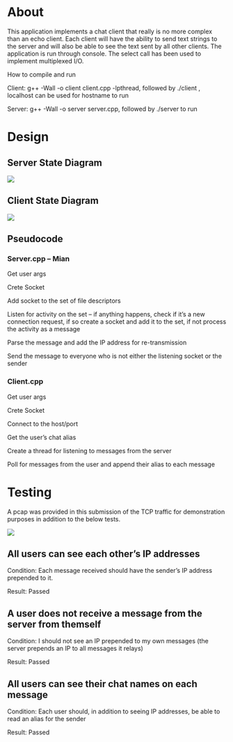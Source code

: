 # About
This application implements a chat client that really is no more complex than an echo client. Each client will have the ability to send text strings to the server and will also be able to see the text sent by all other clients. The application is run through console. The select call has been used to implement multiplexed I/O.

How to compile and run

Client: g++ -Wall -o client client.cpp -lpthread, followed by ./client <hostname>, localhost can be used for hostname to run

Server: g++ -Wall -o server server.cpp, followed by ./server to run

# Design
## Server State Diagram

![]('Images/ServerStateDiagram.png')

## Client State Diagram

![]('Images/ClientStateDiagram.png')


## Pseudocode

### Server.cpp – Mian
Get user args

Crete Socket

Add socket to the set of file descriptors

Listen for activity on the set – if anything happens, check if it’s a new connection request, if so create a socket and add it to the set, if not process the activity as a message

Parse the message and add the IP address for re-transmission

Send the message to everyone who is not either the listening socket or the sender

### Client.cpp
Get user args

Crete Socket

Connect to the host/port

Get the user’s chat alias

Create a thread for listening to messages from the server

Poll for messages from the user and append their alias to each message

# Testing
A pcap was provided in this submission of the TCP traffic for demonstration purposes in addition to the below tests.

![]('Images/Testing.png')

## All users can see each other’s IP addresses
Condition: Each message received should have the sender’s IP address prepended to it.

Result: Passed

## A user does not receive a message from the server from themself
Condition: I should not see an IP prepended to my own messages (the server prepends an IP to all messages it relays)

Result: Passed

## All users can see their chat names on each message
Condition: Each user should, in addition to seeing IP addresses, be able to read an alias for the sender

Result: Passed
